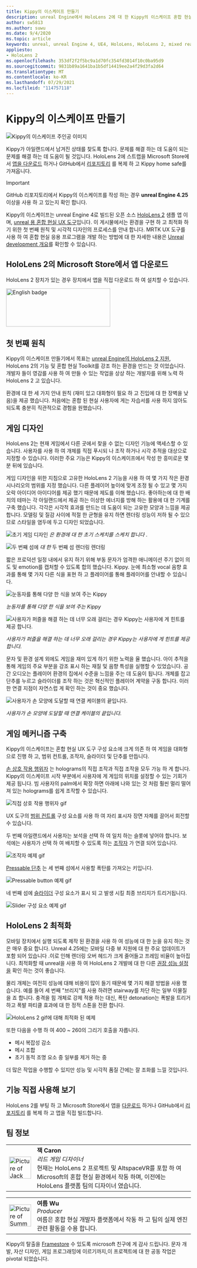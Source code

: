 ```yaml
---
title: Kippy의 이스케이프 만들기
description: unreal Engine에서 HoloLens 2에 대 한 Kippy의 이스케이프 혼합 현실 응용 프로그램을 만드는 과정을 살펴볼 때에도 문의 하십시오.
author: sw5813
ms.author: suwu
ms.date: 9/4/2020
ms.topic: article
keywords: unreal, unreal Engine 4, UE4, HoloLens, HoloLens 2, mixed reality, 장치에 배포, PC, 설명서, 혼합 현실 헤드셋, windows mixed reality 헤드셋, 가상 현실 헤드셋
appliesto:
- HoloLens 2
ms.openlocfilehash: 353df2f2f5bc9a1d70fc354fd3014f10c0ba95d9
ms.sourcegitcommit: 9831b89a1641ba1b5df14419ee2a4f29d3fa2d64
ms.translationtype: MT
ms.contentlocale: ko-KR
ms.lasthandoff: 07/29/2021
ms.locfileid: "114757118"
---
```

# <a name="the-making-of-kippys-escape"></a>Kippy의 이스케이프 만들기
![Kippy의 이스케이프 주인공 이미지](images/KippysEscape_1920.jpg)

Kippy가 아일랜드에서 남겨진 상태를 찾도록 합니다. 문제를 해결 하는 데 도움이 되는 문제를 해결 하는 데 도움이 될 것입니다. HoloLens 2에 스트랩을 Microsoft Store에서 [앱을 다운로드](https://www.microsoft.com/p/kippys-escape/9nbd7gl86vkd) 하거나 GitHub에서 [리포지토리](https://github.com/microsoft/MixedReality-Unreal-KippysEscape) 를 복제 하 고 Kippy home safe를 가져옵니다.  

> [!IMPORTANT]
> GitHub 리포지토리에서 Kippy의 이스케이프를 작성 하는 경우 **unreal Engine 4.25** 이상을 사용 하 고 있는지 확인 합니다.

Kippy의 이스케이프는 unreal Engine 4로 빌드된 오픈 소스 [HoloLens 2](/hololens/hololens2-hardware) 샘플 앱 이며, [unreal 용 혼합 현실 UX 도구](https://github.com/microsoft/MixedReality-UXTools-Unreal)입니다. 이 게시물에서는 환경을 구현 하 고 최적화 하기 위한 첫 번째 원칙 및 시각적 디자인의 프로세스를 안내 합니다. MRTK UX 도구를 사용 하 여 혼합 현실 응용 프로그램을 개발 하는 방법에 대 한 자세한 내용은 [Unreal development 개요](unreal-development-overview.md)를 확인할 수 있습니다.

## <a name="download-app-from-microsoft-store-in-hololens-2"></a>HoloLens 2의 Microsoft Store에서 앱 다운로드
HoloLens 2 장치가 있는 경우 장치에서 앱을 직접 다운로드 하 여 설치할 수 있습니다.

<a href='//www.microsoft.com/store/apps/9nbd7gl86vkd?cid=storebadge&ocid=badge'><img src='https://developer.microsoft.com/store/badges/images/English_get-it-from-MS.png' alt='English badge' width="284px" height="104px" style='width: 284px; height: 104px;'/></a>


## <a name="first-principles"></a>첫 번째 원칙 

Kippy의 이스케이프 만들기에서 목표는 [unreal Engine의 HoloLens 2 지원](https://docs.unrealengine.com/Platforms/AR/HoloLens2/index.html), HoloLens 2의 기능 및 혼합 현실 Toolkit를 강조 하는 환경을 만드는 것 이었습니다. 개발자 들이 영감를 사용 하 여 만들 수 있는 작업을 상상 하는 개발자를 위해 노력 하 HoloLens 2 고 있습니다.  

환경에 대 한 세 가지 안내 원칙 (재미 있고 대화형이 필요 하 고 진입에 대 한 장벽을 낮음)을 제공 했습니다. 처음에는 혼합 된 현실 사용자에 게는 자습서를 사용 하지 않아도 되도록 충분히 직관적으로 경험을 원했습니다.  

## <a name="designing-the-game"></a>게임 디자인 

HoloLens 2는 현재 게임에서 다른 곳에서 찾을 수 없는 디자인 기능에 액세스할 수 있습니다. 사용자를 사용 하 여 개체를 직접 푸시되 나 조작 하거나 시각 추적을 대상으로 지정할 수 있습니다. 이러한 주요 기능은 Kippy의 이스케이프에서 작성 한 흥미로운 몇 분 뒤에 있습니다.  

게임 디자인을 위한 지침으로 고유한 HoloLens 2 기능을 사용 하 여 몇 가지 작은 환경 시나리오의 범위를 지정 했습니다. 다른 플레이어 높이에 맞게 조정 될 수 있고 몇 가지 오락 아이디어 아이디어를 제공 했기 때문에 제도를 이해 했습니다. 좋아하는에 대 한 배치의 테마는 각 아일랜드에서 제공 하는 이상한 에너지를 방해 하는 활용에 대 한 기계를 구축 했습니다. 각각은 시각적 효과를 만드는 데 도움이 되는 고유한 모양과 느낌을 제공 합니다. 모델링 및 질감 사이에 적절 한 균형을 유지 하면 렌더링 성능이 저하 될 수 있으므로 스타일을 염두에 두고 디자인 되었습니다. 

![초기 게임 디자인 ](images/kippys-escape/kippys-escape-img-01.png)
 *은 환경에 대 한 초기 스케치를 스케치 합니다* .

![두 번째 섬에 ](images/kippys-escape/kippys-escape-img-02.png)
 *대 한* 두 번째 섬 렌더링 렌더링

짧은 프로덕션 일정 내에서 유지 하기 위해 부동 문자가 엄격한 애니메이션 주기 없이 의도 및 emotion를 캡처할 수 있도록 합의 했습니다. Kippy. 눈에 최소형 vocal 음향 효과를 통해 몇 가지 다른 식을 표현 하 고 플레이어를 통해 플레이어를 안내할 수 있습니다. 

![눈동자를 통해 다양 한 식을 보여 주는 Kippy](images/kippys-escape/kippys-escape-img-03.gif)

*눈동자를 통해 다양 한 식을 보여 주는 Kippy*

![사용자가 퍼즐을 해결 하는 데 너무 오래 걸리는 경우 Kippy는 사용자에 게 힌트를 제공 합니다.](images/kippys-escape/kippys-escape-img-04.gif)

*사용자가 퍼즐을 해결 하는 데 너무 오래 걸리는 경우 Kippy는 사용자에 게 힌트를 제공 합니다.*

문자 및 환경 설계 외에도 게임을 재미 있게 하기 위한 노력을 율 했습니다. 아이 추적을 통해 게임의 주요 부분을 강조 표시 하는 재질 및 음향 특성을 실행할 수 있었습니다. 공간 오디오는 플레이어 환경의 집에서 수준을 느낌을 주는 데 도움이 됩니다. 개체를 잡고 단추를 누르고 슬라이더를 조작 하는 것은 혁신적인 플레이어 계약을 구동 합니다. 이러한 연결 지점이 자연스럽 게 확인 하는 것이 중요 했습니다. 

![사용자가 손 모양에 도달할 때 연결 케이블의 끝입니다.](images/kippys-escape/kippys-escape-img-05.gif)

*사용자가 손 모양에 도달할 때 연결 케이블의 끝입니다.*

## <a name="building-the-game-mechanics"></a>게임 메커니즘 구축 

Kippy의 이스케이프는 혼합 현실 UX 도구 구성 요소에 크게 의존 하 여 게임을 대화형으로 진행 하 고, 범위 컨트롤, 조작자, 슬라이더 및 단추를 만듭니다.   

[손 상호 작용 행위자](https://microsoft.github.io/MixedReality-UXTools-Unreal/Docs/HandInteraction.html) 는 holograms의 직접 조작과 직접 조작을 모두 가능 하 게 합니다. Kippy의 이스케이프 시작 부분에서 사용자에 게 게임의 위치를 설정할 수 있는 기회가 제공 됩니다. 빔 사용자의 palm에서 확장 하면 아래에 나와 있는 것 처럼 훨씬 멀리 떨어져 있는 holograms를 쉽게 조작할 수 있습니다.  

![직접 상호 작용 행위자 gif](images/kippys-escape/kippys-escape-img-06.gif)

UX 도구의 [범위 컨트롤](https://microsoft.github.io/MixedReality-UXTools-Unreal/Docs/BoundsControl.html) 구성 요소를 사용 하 여 자리 표시자 장면 자체를 끌어서 회전할 수 있습니다.  

두 번째 아일랜드에서 사용자는 보석을 선택 하 여 일치 하는 슬롯에 넣어야 합니다. 보석에는 사용자가 선택 하 여 배치할 수 있도록 하는 [조작자](https://microsoft.github.io/MixedReality-UXTools-Unreal/Docs/Manipulator.html) 가 연결 되어 있습니다. 

![조작자 예제 gif](images/kippys-escape/kippys-escape-img-07.gif)

[Pressable 단추](https://microsoft.github.io/MixedReality-UXTools-Unreal/Docs/PressableButton.html) 는 세 번째 섬에서 사용할 폭탄를 가져오는 키입니다.  

![Pressable button 예제 gif](images/kippys-escape/kippys-escape-img-08.gif)

네 번째 섬에 [슬라이더](https://microsoft.github.io/MixedReality-UXTools-Unreal/Docs/PinchSlider.html) 구성 요소가 표시 되 고 발생 시킬 최종 브리지가 트리거됩니다.  

![Slider 구성 요소 예제 gif](images/kippys-escape/kippys-escape-img-09.gif) 

## <a name="optimizing-for-hololens-2"></a>HoloLens 2 최적화 

모바일 장치에서 실행 되도록 제작 된 환경을 사용 하 여 성능에 대 한 눈을 유지 하는 것은 매우 중요 합니다. Unreal 4.25에는 모바일 다중 뷰 지원에 대 한 주요 업데이트가 포함 되어 있습니다 .이로 인해 렌더링 오버 헤드가 크게 줄어들고 프레임 비율이 높아집니다. 최적화할 때 unreal을 사용 하 여 HoloLens 2 개발에 대 한 다른 [권장 성능 설정을](performance-recommendations-for-unreal.md) 확인 하는 것이 좋습니다.  

물리 개체는 여전히 성능에 대해 비용이 많이 들기 때문에 몇 가지 해결 방법을 사용 했습니다. 예를 들어 세 번째 "브리지"를 사용 하려면 stairway를 차단 하는 일부 이물질을 죠 합니다. 충격을 힘 개체로 강제 적용 하는 대신, 폭탄 detonation는 폭발을 트리거하고 폭발 파티클 효과에 대 한 정적 스톤을 전환 합니다. 

![HoloLens 2 gif에 대해 최적화 된 예제](images/kippys-escape/kippys-escape-img-10.gif) 

또한 다음을 수행 하 여 400 ~ 260의 그리기 호출을 자릅니다. 
* 메시 복잡성 감소
* 메시 조합
* 초기 동적 조명 요소 중 일부를 제거 하는 중

더 많은 작업을 수행할 수 있지만 성능 및 시각적 품질 간에는 잘 조화를 느낄 것입니다.  

## <a name="try-it-out"></a>기능 직접 사용해 보기 

HoloLens 2를 부팅 하 고 Microsoft Store에서 앱을 [다운로드](https://www.microsoft.com/p/kippys-escape/9nbd7gl86vkd) 하거나 GitHub에서 [리포지토리](https://github.com/microsoft/MixedReality-Unreal-KippysEscape) 를 복제 하 고 앱을 직접 빌드합니다.  

## <a name="about-the-team"></a>팀 정보

<table style="border-collapse:collapse" padding-left="0px">
<tr>
<td style="border-style: none" width="60"><img alt="Picture of Jack Caron" width="60" height="60" src="images/kippys-escape/jack-caron.jpg"></td>
<td style="border-style: none"><b>잭 Caron</b><br><i>리드 게임 디자이너</i><br>현재는 HoloLens 2 프로젝트 및 AltspaceVR를 포함 하 여 Microsoft의 혼합 현실 환경에서 작동 하며, 이전에는 HoloLens 플랫폼 팀의 디자이너 였습니다.</td>
</tr>
</table>

<table style="border-collapse:collapse" padding-left="0px">
<tr>
<td style="border-style: none" width="60"><img alt="Picture of Summer Wu" width="60" height="60" src="images/kippys-escape/summer-wu.jpg"></td>
<td style="border-style: none"><b>여름 Wu</b><br><i>Producer</i><br>여름은 혼합 현실 개발자 플랫폼에서 작동 하 고 팀의 실제 엔진 관련 활동을 수용 합니다.</td>
</tr>
</table>

Kippy의 탈출을 [Framestore](https://www.framestore.com/) 수 있도록 microsoft 친구에 게 감사 드립니다. 문자 개발, 자산 디자인, 게임 프로그래밍에 이르기까지,이 프로젝트에 대 한 공동 작업은 pivotal 되었습니다.
